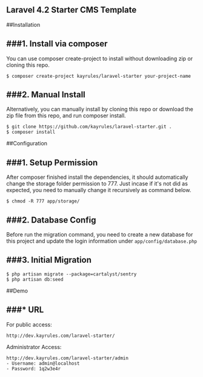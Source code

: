## Laravel 4.2 Starter CMS Template

##Installation

###1. Install via composer
---
You can use composer create-project to install without downloading zip or cloning this repo.
```
$ composer create-project kayrules/laravel-starter your-project-name
```

###2. Manual Install
---
Alternatively, you can manually install by cloning this repo or download the zip file from this repo, and run composer install.
```
$ git clone https://github.com/kayrules/laravel-starter.git .
$ composer install
```

##Configuration

###1. Setup Permission
---
After composer finished install the dependencies, it should automatically change the storage folder permission to 777. Just incase if it's not did as expected, you need to manually change it recursively as command below.
```
$ chmod -R 777 app/storage/
```

###2. Database Config
---
Before run the migration command, you need to create a new database for this project and update the login information under `app/config/database.php`

###3. Initial Migration
---
```
$ php artisan migrate --package=cartalyst/sentry
$ php artisan db:seed
```

##Demo

###* URL
---
For public access:
```
http://dev.kayrules.com/laravel-starter/
```

Administrator Access:
```
http://dev.kayrules.com/laravel-starter/admin
- Username: admin@localhost
- Password: 1q2w3e4r
```








